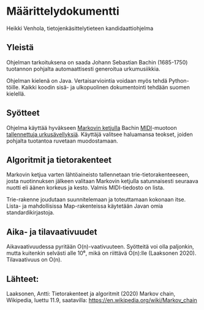 # Määrittelydokumentti
Heikki Venhola, tietojenkäsittelytieteen kandidaattiohjelma

## Yleistä
Ohjelman tarkoituksena on saada Johann Sebastian Bachin (1685-1750) tuotannon pohjalta automaattisesti generoitua urkumusiikkia. 

Ohjelman kielenä on Java. Vertaisarviointia voidaan myös tehdä Python-töille. Kaikki koodin sisä- ja ulkopuolinen dokumentointi tehdään suomen kielellä.

## Syötteet
 Ohjelma käyttää hyväkseen [Markovin ketjulla](https://en.wikipedia.org/wiki/Markov_chain) Bachin [MIDI](https://en.wikipedia.org/wiki/MIDI)-muotoon [tallennettuja urkusävellyksiä](http://www.jsbach.net/midi/midi_organ.html). Käyttäjä valitsee haluamansa teokset, joiden pohjalta tuotantoa ruvetaan muodostamaan. 

## Algoritmit ja tietorakenteet
Markovin ketjua varten lähtöaineisto tallennetaan trie-tietorakenteeseen, josta nuotinnuksen jälkeen valitaan Markovin ketjulla satunnaisesti seuraava nuotti eli äänen korkeus ja kesto. Valmis MIDI-tiedosto on lista.

Trie-rakenne joudutaan suunnitelemaan ja toteuttamaan kokonaan itse. Lista- ja mahdollisissa Map-rakenteissa käytetään Javan omia standardikirjastoja.

## Aika- ja tilavaativuudet
Aikavaativuudessa pyritään O(n)-vaativuuteen. Syötteitä voi olla paljonkin, mutta kuitenkin selvästi alle 10⁶, mikä on riittävä O(n):lle (Laaksonen 2020). Tilavaativuus on O(n).

## Lähteet: 
Laaksonen, Antti: Tietorakenteet ja algoritmit (2020)
Markov chain, Wikipedia, luettu 11.9, saatavilla: https://en.wikipedia.org/wiki/Markov_chain
